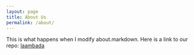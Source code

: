 ```yaml
---
layout: page
title: About Us
permalink: /about/
---
```


This is what happens when I modify about.markdown. Here is a link to our repo:
[laambada][laambada-team]

[laambada-team]: https://github.com/epfl-ada/ada-2024-project-laambada


